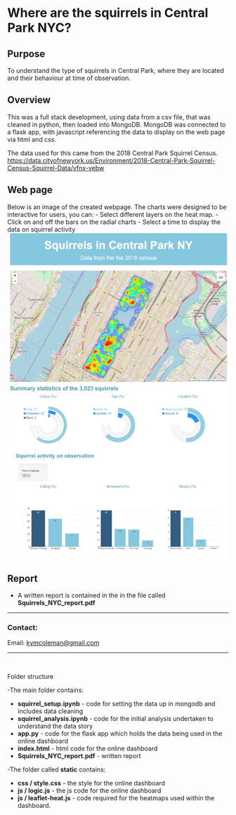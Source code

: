# Where are the squirrels in Central Park NYC?

## **Purpose**
 To understand the type of squirrels in Central Park, where they are located and their behaviour at time of observation.

 ## **Overview**
This was a full stack development, using data from a csv file, that was cleaned in python, then loaded into MongoDB.  MongoDB was connected to a flask app, with javascript referencing the data to display on the web page via html and css.  

The data used for this came from the 2018 Central Park Squirrel Census. 
https://data.cityofnewyork.us/Environment/2018-Central-Park-Squirrel-Census-Squirrel-Data/vfnx-vebw

 
 ## **Web page**
Below is an image of the created webpage.  The charts were designed to be interactive for users, you can:
    - Select different layers on the heat map.
    - Click on and off the bars on the radial charts
    - Select a time to display the data on squirrel activity
![squirrels_webpage](squirrels_webpage.jpg) 

## **Report**
 - A written report is contained in the in the file called **Squirrels_NYC_report.pdf**

------------------------------------------------------------------------

### **Contact:**
Email: kymcoleman@gmail.com


------------------------------------------------------------------------
<br/>

Folder structure

-The main folder contains:
- **squirrel_setup.ipynb** - code for setting the data up in mongodb and includes data cleaning
- **squirrel_analysis.ipynb** - code for the initial analysis undertaken to understand the data story
- **app.py** - code for the flask app which holds the data being used in the online dashboard
- **index.html** - html code for the online dashboard
- **Squirrels_NYC_report.pdf** - written report

-The folder called **static** contains:
- **css / style.css** - the style for the online dashboard
- **js / logic.js** - the js code for the online dashboard
- **js / leaflet-heat.js** - code required for the heatmaps used within the dashboard.

